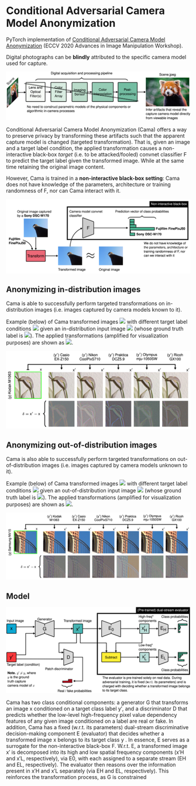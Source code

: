 # Conditional Adversarial Camera Model Anonymization

PyTorch implementation of [Conditional Adversarial Camera Model Anonymization](https://arxiv.org/abs/2002.07798) (ECCV 2020 Advances in Image Manipulation Workshop).

Digital photographs can be **blindly** attributed to the specific camera model used for capture.

![blind-att](images/blind-att.png)

Conditional Adversarial Camera Model Anonymization (Cama) offers a way to preserve privacy by transforming these artifacts such that the apparent capture model is changed (targeted transformation). That is, given an image and a target label condition, the applied transformation causes a non-interactive black-box *target* (i.e. to be attacked/fooled) convnet classifier F to predict the target label given the transformed image. While at the same time retaining the original image content.

However, Cama is trained in a **non-interactive black-box setting**: Cama does not have knowledge of the parameters, architecture or training randomness of F, nor can Cama interact with it. 

![blind-att](images/cam-anon.png)

<!-- Significantly, the applied transformations do not alter an image's content and are (largely) imperceptible.


That is, a *target* (i.e. to be attacked) convnet classifier F

That is, we wish to learn how to transform the artefacts of images based on target camera model label conditions such that the classifier F outputs the target label. While at the same time retaining the image content.

However, we operate in a non-interactive black-box setting: we do not assume to have knowledge of the parameters, architecture or training randomness of F, nor can we interact with it.  -->




## Anonymizing in-distribution images
Cama is able to successfully perform targeted transformations on in-distribution images (i.e. images captured by camera models known to it).

Example (below) of Cama transformed images <img src="https://render.githubusercontent.com/render/math?math=\large x^\prime"> with different target label conditions <img src="https://render.githubusercontent.com/render/math?math=\large y^\prime"> given an in-distribution input image <img src="https://render.githubusercontent.com/render/math?math=\large x"> (whose ground truth label is <img src="https://render.githubusercontent.com/render/math?math=\large y">). The applied transformations (amplified for visualization purposes) are shown as <img src="https://render.githubusercontent.com/render/math?math=\large \delta">.

![inDist-example](images/flower.png)



## Anonymizing out-of-distribution images
Cama is also able to successfully perform targeted transformations on out-of-distribution images (i.e. images captured by camera models unknown to it).

Example (below) of Cama transformed images <img src="https://render.githubusercontent.com/render/math?math=\large x^\prime"> with different target label conditions <img src="https://render.githubusercontent.com/render/math?math=\large y^\prime"> given an out-of-distribution input image <img src="https://render.githubusercontent.com/render/math?math=\large x"> (whose ground truth label is <img src="https://render.githubusercontent.com/render/math?math=\large y">). The applied transformations (amplified for visualization purposes) are shown as <img src="https://render.githubusercontent.com/render/math?math=\large \delta">.

![outDist-example](images/building.png)

## Model
![cama-model](images/model.png)

Cama has two class conditional components: a generator G that transforms an image x conditioned on a target class label y′, and a discriminator D that predicts whether the low-level high-frequency pixel value dependency features of any given image conditioned on a label are real or fake. In addition, Cama has a fixed (w.r.t. its parameters) dual-stream discriminative decision-making component E (evaluator) that decides whether a transformed image x belongs to its target class y . In essence, E serves as a surrogate for the non-interactive black-box F. W.r.t. E, a transformed image x′ is decomposed into its high and low spatial frequency components (x′H and x′L, respectively), via E0, with each assigned to a separate stream (EH and EL, respectively). The evaluator then reasons over the information present in x′H and x′L separately (via EH and EL, respectively). This reinforces the transformation process, as G is constrained
